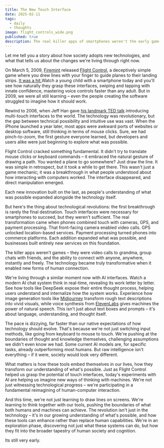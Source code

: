```yaml
---
title: The New Touch Interface
date: 2025-02-11
tags:
  - daily
  - thoughts
image: flight_controls_wide.png
published: true
description: The real killer apps of smartphones weren't the early games but became things like group chats and video calls that fundamentally changed how we communicate. Similarly, while we're currently amazed by AI's capabilities, we're still discovering how these tools will meaningfully integrate into our lives.
---
```

Let me tell you a story about how society adopts new technologies, and what that tells us about the changes we're living through right now.

On March 5, 2009, [Firemint](https://en.wikipedia.org/wiki/Firemint)  released [Flight Control](https://en.wikipedia.org/wiki/Flight_Control_(video_game)), a deceptively simple game where you drew lines with your finger to guide planes to their landing strips. [It was a hit.](https://www.ign.com/articles/2009/03/31/flight-control-iphone-review)Watch a young child with a smartphone today and you'll see how naturally they grasp these interfaces, swiping and tapping with innate confidence, mastering voice controls faster than any adult. But in 2009, we were all still learning – even the people creating the software struggled to imagine how it should work.

Rewind to 2006, when Jeff Han gave [his landmark TED talk](https://www.ted.com/talks/jeff_han_the_radical_promise_of_the_multi_touch_interface) introducing multi-touch interfaces to the world. The technology was revolutionary, but the gap between technical possibility and intuitive use was vast. When the iPhone launched a year later, most apps were awkward ports of websites or desktop software, still thinking in terms of mouse clicks. Sure, we had pinch-to-zoom, the first gesture everyone learned, but developers and users alike were just beginning to explore what was possible.

Flight Control cracked something fundamental. It didn't try to translate mouse clicks or keyboard commands – it embraced the natural gesture of drawing a path. You wanted a plane to go somewhere? Just draw the line. It was simple in retrospect, but it took a while to get there.  This wasn't just a game mechanic; it was a breakthrough in what people understood about how interacting with computers worked. The interface disappeared, and direct manipulation emerged. 

Each new innovation built on the last, as people's understanding of what was possible expanded alongside the technology itself.

But here's the thing about technological revolutions: the first breakthrough is rarely the final destination. Touch interfaces were necessary for smartphones to succeed, but they weren't sufficient. The real transformation came when phones combined touch with cameras, GPS, and payment processing. That front-facing camera enabled video calls. GPS unlocked location-based services. Payment processing turned phones into commerce platforms. Each addition expanded what was possible, and businesses built entirely new services on this foundation.

The killer apps weren't games – they were video calls to grandma, group chats with friends, and the ability to connect with anyone, anywhere, instantly and freely. The technology became truly transformative when it enabled new forms of human connection.

We're living through a similar moment now with AI interfaces. Watch a modern AI chat system think in real-time, revealing its work letter by letter. See how tools like DeepSeek expose their entire thought process, helping users understand and internalize how the system works. Experience how image generation tools like [Midjourney](https://www.midjourney.com/) transform rough text descriptions into vivid visuals, while voice synthesis from [ElevenLabs](https://elevenlabs.io/) gives machines the power of natural speech. This isn't just about text boxes and prompts – it's about language, understanding, and thought itself.

The pace is dizzying, far faster than our native expectations of how technology should evolve. That's because we're not just switching input methods, like going from keyboard to mouse to touch. We're pushing at the boundaries of thought and knowledge themselves, challenging assumptions we didn't even know we had. Some current AI models are, for specific tasks, already outperforming most humans. But raw intelligence isn't everything – if it were, society would look very different.

What matters is how these tools embed themselves in our lives, how they transform our understanding of what's possible. Just as Flight Control helped us grasp the potential of touch interfaces, today's experiments with AI are helping us imagine new ways of thinking with machines. We're not just witnessing technological progress – we're participating in a fundamental reimagining of human-computer interaction.

And this time, we're not just learning to draw lines on screens. We're learning to think together with our tools, pushing the boundaries of what both humans and machines can achieve. The revolution isn't just in the technology – it's in our growing understanding of what's possible, and how these tools can enhance rather than replace human capabilities. We're in an exploration phase, discovering not just what these systems can do, but how they fit into the broader tapestry of human society and cognition.

Its still very early.

